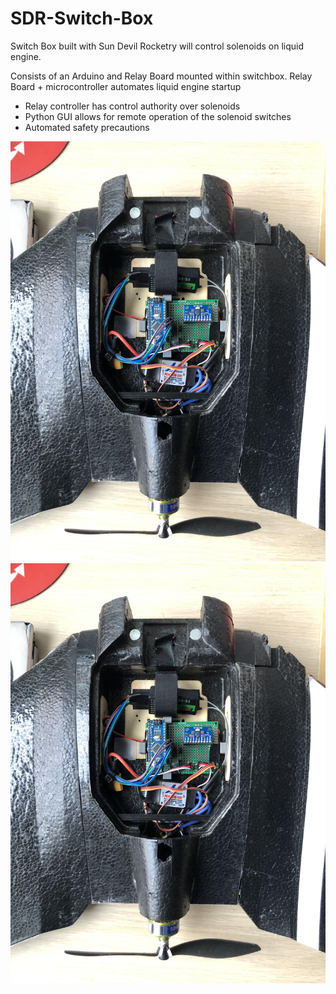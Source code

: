 # SDR-Switch-Box
Switch Box built with Sun Devil Rocketry will control solenoids on liquid engine.

Consists of an Arduino and Relay Board mounted within switchbox. Relay Board + microcontroller automates liquid engine startup

- Relay controller has control authority over solenoids
- Python GUI allows for remote operation of the solenoid switches
- Automated safety precautions

![Switchbox](https://github.com/nchennoju/ArduinoUAV/blob/master/uav.jpg)
![Switchbox](https://github.com/nchennoju/ArduinoUAV/blob/master/uav.jpg)

